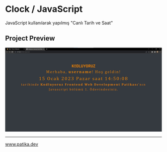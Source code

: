 # Clock / JavaScript
JavaScript kullanılarak yapılmış "Canlı Tarih ve Saat"

## Project Preview
![](images/projectpreview.jpg)

-----
www.patika.dev
